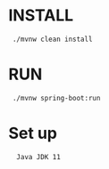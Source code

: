 # INSTALL

```
 ./mvnw clean install
```


# RUN

```
 ./mvnw spring-boot:run
```

# Set up
````
  Java JDK 11
````